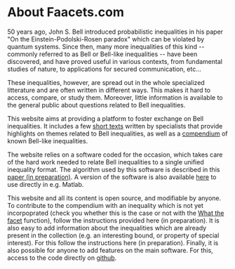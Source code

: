 About Faacets.com
=====

50 years ago, John S. Bell introduced probabilistic inequalities in his paper "On the Einstein-Podolski-Rosen paradox" which can be violated by quantum systems. Since then, many more inequalities of this kind -- commonly referred to as Bell or Bell-like inequalities -- have been discovered, and have proved useful in various contexts, from fundamental studies of nature, to applications for secured communication, etc...

These inequalities, however, are spread out in the whole specialized litterature and are often written in different ways. This makes it hard to access, compare, or study them. Moreover, little information is available to the general public about questions related to Bell inequalities.

This website aims at providing a platform to foster exchange on Bell inequalities. It includes a few [short texts](/#highlights) written by specialists that provide highlights on themes related to Bell inequalities, as well as a [compendium](/db) of known Bell-like inequalities.

The website relies on a software coded for the occasion, which takes care of the hard work needed to relate Bell inequalities to a single unified inequality format. The algorithm used by this software is described in this [paper (in preparation)](http://www.arxiv.org/). A version of the software is also available [here](http://code.faacets.com) to use directly in e.g. Matlab.

This website and all its content is open source, and modifiable by anyone. To contribute to the compendium with an inequality which is not yet incorpoprated (check you whether this is the case or not with the [What the facet](/wtf) function), follow the instructions provided here (in preparation). It is also easy to add information about the inequalities which are already present in the collection (e.g. an interesting bound, or property of special interest). For this follow the instructions here (in preparation). Finally, it is also possible for anyone to add features on the main software. For this, access to the code directly on [github](https://github.com/denisrosset/faacets).
